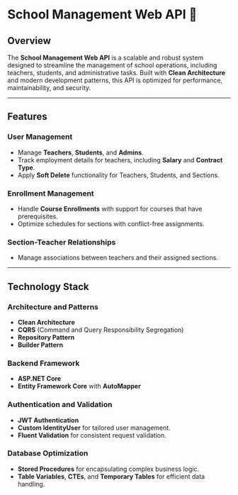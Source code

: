 # School Management Web API 🚀  

## Overview  
The **School Management Web API** is a scalable and robust system designed to streamline the management of school operations, including teachers, students, and administrative tasks. Built with **Clean Architecture** and modern development patterns, this API is optimized for performance, maintainability, and security.  

---

## Features  
### User Management  
- Manage **Teachers**, **Students**, and **Admins**.  
- Track employment details for teachers, including **Salary** and **Contract Type**.  
- Apply **Soft Delete** functionality for Teachers, Students, and Sections.  

### Enrollment Management  
- Handle **Course Enrollments** with support for courses that have prerequisites.  
- Optimize schedules for sections with conflict-free assignments.  

### Section-Teacher Relationships  
- Manage associations between teachers and their assigned sections.  

---

## Technology Stack  
### Architecture and Patterns  
- **Clean Architecture**  
- **CQRS** (Command and Query Responsibility Segregation)  
- **Repository Pattern**  
- **Builder Pattern**  

### Backend Framework  
- **ASP.NET Core**  
- **Entity Framework Core** with **AutoMapper**  

### Authentication and Validation  
- **JWT Authentication**  
- **Custom IdentityUser** for tailored user management.  
- **Fluent Validation** for consistent request validation.  

### Database Optimization  
- **Stored Procedures** for encapsulating complex business logic.  
- **Table Variables**, **CTEs**, and **Temporary Tables** for efficient data handling.  



